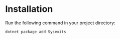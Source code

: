 # Installation

Run the following command in your project directory:

```sh
dotnet package add Sysexits
```
